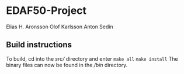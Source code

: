 # EDAF50-Project
Elias H. Aronsson
Olof Karlsson
Anton Sedin

## Build instructions
To build, cd into the *src/* directory and enter
`make all`
`make install`
The binary files can now be found in the */bin* directory.
